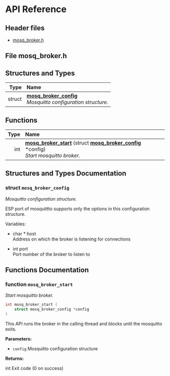 # API Reference

## Header files

- [mosq_broker.h](#file-mosq_brokerh)

## File mosq_broker.h





## Structures and Types

| Type | Name |
| ---: | :--- |
| struct | [**mosq\_broker\_config**](#struct-mosq_broker_config) <br>_Mosquitto configuration structure._ |

## Functions

| Type | Name |
| ---: | :--- |
|  int | [**mosq\_broker\_start**](#function-mosq_broker_start) (struct [**mosq\_broker\_config**](#struct-mosq_broker_config) \*config) <br>_Start mosquitto broker._ |


## Structures and Types Documentation

### struct `mosq_broker_config`

_Mosquitto configuration structure._

ESP port of mosquittto supports only the options in this configuration structure.

Variables:

-  char \* host  <br>Address on which the broker is listening for connections

-  int port  <br>Port number of the broker to listen to


## Functions Documentation

### function `mosq_broker_start`

_Start mosquitto broker._
```c
int mosq_broker_start (
    struct mosq_broker_config *config
)
```


This API runs the broker in the calling thread and blocks until the mosquitto exits.



**Parameters:**


* `config` Mosquitto configuration structure


**Returns:**

int Exit code (0 on success)
